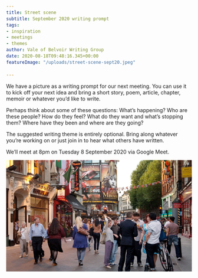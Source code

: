 ```yaml
---
title: Street scene
subtitle: September 2020 writing prompt
tags:
- inspiration
- meetings
- themes
author: Vale of Belvoir Writing Group
date: 2020-08-18T09:48:16.345+00:00
featureImage: "/uploads/street-scene-sept20.jpeg"

---
```

We have a picture as a writing prompt for our next meeting. You can use it to kick off your next idea and bring a short story, poem, article, chapter, memoir or whatever you’d like to write.


Perhaps think about some of these questions: What’s happening? Who are these people? How do they feel? What do they want and what’s stopping them? Where have they been and where are they going?


The suggested writing theme is entirely optional. Bring along whatever you’re working on or just join in to hear what others have written.

We’ll meet at 8pm on Tuesday 8 September 2020 via Google Meet.

![alt text](/uploads/street-scene-sept20.jpeg "street scene")